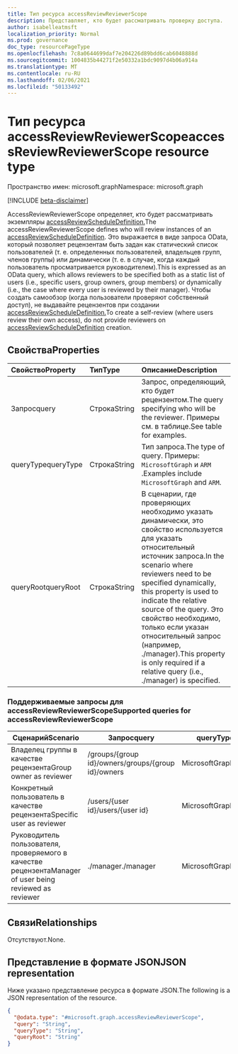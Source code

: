 ```yaml
---
title: Тип ресурса accessReviewReviewerScope
description: Представляет, кто будет рассматривать проверку доступа.
author: isabelleatmsft
localization_priority: Normal
ms.prod: governance
doc_type: resourcePageType
ms.openlocfilehash: 7c8a0644699daf7e204226d89bdd6cab6048888d
ms.sourcegitcommit: 1004835b44271f2e50332a1bdc9097d4b06a914a
ms.translationtype: MT
ms.contentlocale: ru-RU
ms.lasthandoff: 02/06/2021
ms.locfileid: "50133492"
---
```

# <a name="accessreviewreviewerscope-resource-type"></a><span data-ttu-id="21582-103">Тип ресурса accessReviewReviewerScope</span><span class="sxs-lookup"><span data-stu-id="21582-103">accessReviewReviewerScope resource type</span></span>

<span data-ttu-id="21582-104">Пространство имен: microsoft.graph</span><span class="sxs-lookup"><span data-stu-id="21582-104">Namespace: microsoft.graph</span></span>

[!INCLUDE [beta-disclaimer](../../includes/beta-disclaimer.md)]

<span data-ttu-id="21582-105">AccessReviewReviewerScope определяет, кто будет рассматривать экземпляры [accessReviewScheduleDefinition.](accessreviewscheduledefinition.md)</span><span class="sxs-lookup"><span data-stu-id="21582-105">The accessReviewReviewerScope defines who will review instances of an [accessReviewScheduleDefinition](accessreviewscheduledefinition.md).</span></span> <span data-ttu-id="21582-106">Это выражается в виде запроса OData, который позволяет рецензентам быть задан как статический список пользователей (т. е. определенных пользователей, владельцев групп, членов группы) или динамически (т. е. в случае, когда каждый пользователь просматривается руководителем).</span><span class="sxs-lookup"><span data-stu-id="21582-106">This is expressed as an OData query, which allows reviewers to be specified both as a static list of users (i.e., specific users, group owners, group members) or dynamically (i.e., the case where every user is reviewed by their manager).</span></span> <span data-ttu-id="21582-107">Чтобы создать самообзор (когда пользователи проверяют собственный доступ), не выдавайте рецензентов при создании [accessReviewScheduleDefinition.](accessreviewscheduledefinition.md)</span><span class="sxs-lookup"><span data-stu-id="21582-107">To create a self-review (where users review their own access), do not provide reviewers on [accessReviewScheduleDefinition](accessreviewscheduledefinition.md) creation.</span></span>


## <a name="properties"></a><span data-ttu-id="21582-108">Свойства</span><span class="sxs-lookup"><span data-stu-id="21582-108">Properties</span></span>
| <span data-ttu-id="21582-109">Свойство</span><span class="sxs-lookup"><span data-stu-id="21582-109">Property</span></span> | <span data-ttu-id="21582-110">Тип</span><span class="sxs-lookup"><span data-stu-id="21582-110">Type</span></span> | <span data-ttu-id="21582-111">Описание</span><span class="sxs-lookup"><span data-stu-id="21582-111">Description</span></span> |
| :-------------------------| :---------- | :---------- |
| <span data-ttu-id="21582-112">Запрос</span><span class="sxs-lookup"><span data-stu-id="21582-112">query</span></span> | <span data-ttu-id="21582-113">Строка</span><span class="sxs-lookup"><span data-stu-id="21582-113">String</span></span> | <span data-ttu-id="21582-114">Запрос, определяющий, кто будет рецензентом.</span><span class="sxs-lookup"><span data-stu-id="21582-114">The query specifying who will be the reviewer.</span></span> <span data-ttu-id="21582-115">Примеры см. в таблице.</span><span class="sxs-lookup"><span data-stu-id="21582-115">See table for examples.</span></span> |
| <span data-ttu-id="21582-116">queryType</span><span class="sxs-lookup"><span data-stu-id="21582-116">queryType</span></span> | <span data-ttu-id="21582-117">Строка</span><span class="sxs-lookup"><span data-stu-id="21582-117">String</span></span> | <span data-ttu-id="21582-118">Тип запроса.</span><span class="sxs-lookup"><span data-stu-id="21582-118">The type of query.</span></span> <span data-ttu-id="21582-119">Примеры: `MicrosoftGraph` и `ARM` .</span><span class="sxs-lookup"><span data-stu-id="21582-119">Examples include `MicrosoftGraph` and `ARM`.</span></span> |
| <span data-ttu-id="21582-120">queryRoot</span><span class="sxs-lookup"><span data-stu-id="21582-120">queryRoot</span></span> | <span data-ttu-id="21582-121">Строка</span><span class="sxs-lookup"><span data-stu-id="21582-121">String</span></span> | <span data-ttu-id="21582-122">В сценарии, где проверяющих необходимо указать динамически, это свойство используется для указать относительный источник запроса.</span><span class="sxs-lookup"><span data-stu-id="21582-122">In the scenario where reviewers need to be specified dynamically, this property is used to indicate the relative source of the query.</span></span> <span data-ttu-id="21582-123">Это свойство необходимо, только если указан относительный запрос (например, ./manager).</span><span class="sxs-lookup"><span data-stu-id="21582-123">This property is only required if a relative query (i.e., ./manager) is specified.</span></span> |

### <a name="supported-queries-for-accessreviewreviewerscope"></a><span data-ttu-id="21582-124">Поддерживаемые запросы для accessReviewReviewerScope</span><span class="sxs-lookup"><span data-stu-id="21582-124">Supported queries for accessReviewReviewerScope</span></span>

|<span data-ttu-id="21582-125">Сценарий</span><span class="sxs-lookup"><span data-stu-id="21582-125">Scenario</span></span>| <span data-ttu-id="21582-126">Запрос</span><span class="sxs-lookup"><span data-stu-id="21582-126">query</span></span> | <span data-ttu-id="21582-127">queryType</span><span class="sxs-lookup"><span data-stu-id="21582-127">queryType</span></span> | <span data-ttu-id="21582-128">queryRoot</span><span class="sxs-lookup"><span data-stu-id="21582-128">queryRoot</span></span> |
|--|--|--|--|
| <span data-ttu-id="21582-129">Владелец группы в качестве рецензента</span><span class="sxs-lookup"><span data-stu-id="21582-129">Group owner as reviewer</span></span> | <span data-ttu-id="21582-130">/groups/{group id}/owners</span><span class="sxs-lookup"><span data-stu-id="21582-130">/groups/{group id}/owners</span></span> |<span data-ttu-id="21582-131">MicrosoftGraph</span><span class="sxs-lookup"><span data-stu-id="21582-131">MicrosoftGraph</span></span>||
| <span data-ttu-id="21582-132">Конкретный пользователь в качестве рецензента</span><span class="sxs-lookup"><span data-stu-id="21582-132">Specific user as reviewer</span></span> | <span data-ttu-id="21582-133">/users/{user id}</span><span class="sxs-lookup"><span data-stu-id="21582-133">/users/{user id}</span></span> |<span data-ttu-id="21582-134">MicrosoftGraph</span><span class="sxs-lookup"><span data-stu-id="21582-134">MicrosoftGraph</span></span>||
| <span data-ttu-id="21582-135">Руководитель пользователя, проверяемого в качестве рецензента</span><span class="sxs-lookup"><span data-stu-id="21582-135">Manager of user being reviewed as reviewer</span></span> | <span data-ttu-id="21582-136">./manager</span><span class="sxs-lookup"><span data-stu-id="21582-136">./manager</span></span> | <span data-ttu-id="21582-137">MicrosoftGraph</span><span class="sxs-lookup"><span data-stu-id="21582-137">MicrosoftGraph</span></span> |<span data-ttu-id="21582-138">decisions</span><span class="sxs-lookup"><span data-stu-id="21582-138">decisions</span></span>|

## <a name="relationships"></a><span data-ttu-id="21582-139">Связи</span><span class="sxs-lookup"><span data-stu-id="21582-139">Relationships</span></span>
<span data-ttu-id="21582-140">Отсутствуют.</span><span class="sxs-lookup"><span data-stu-id="21582-140">None.</span></span>

## <a name="json-representation"></a><span data-ttu-id="21582-141">Представление в формате JSON</span><span class="sxs-lookup"><span data-stu-id="21582-141">JSON representation</span></span>
<span data-ttu-id="21582-142">Ниже указано представление ресурса в формате JSON.</span><span class="sxs-lookup"><span data-stu-id="21582-142">The following is a JSON representation of the resource.</span></span>
<!-- {
  "blockType": "resource",
  "@odata.type": "microsoft.graph.accessReviewReviewerScope"
}
-->
``` json
{
  "@odata.type": "#microsoft.graph.accessReviewReviewerScope",
  "query": "String",
  "queryType": "String",
  "queryRoot": "String"
}
```

<!--
{
  "type": "#page.annotation",
  "description": "accessReviewReviewerScope resource",
  "keywords": "",
  "section": "documentation",
  "tocPath": "",
  "suppressions": []
}
-->
